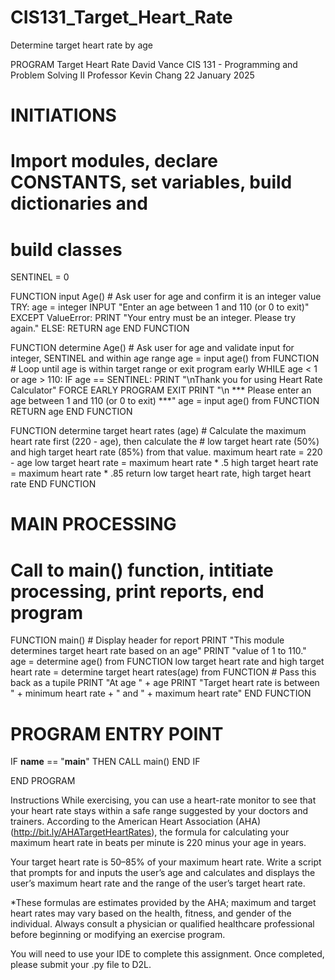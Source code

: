 # CIS131_Target_Heart_Rate
Determine target heart rate by age

PROGRAM Target Heart Rate
David Vance
CIS 131 - Programming and Problem Solving II
Professor Kevin Chang
22 January 2025

# INITIATIONS
# Import modules, declare CONSTANTS, set variables, build dictionaries and 
# build classes

SENTINEL = 0

FUNCTION input Age()
    # Ask user for age and confirm it is an integer value
    TRY: 
        age = integer INPUT "Enter an age between 1 and 110 (or 0 to exit)"
    EXCEPT ValueError:
        PRINT "Your entry must be an integer.  Please try again."
    ELSE:
        RETURN age
END FUNCTION 


FUNCTION determine Age()
    # Ask user for age and validate input for integer, SENTINEL and within age range
    age = input age() from FUNCTION
    # Loop until age is within target range or exit program early
    WHILE age < 1 or age > 110:
        IF age == SENTINEL:
            PRINT "\nThank you for using Heart Rate Calculator"
            FORCE EARLY PROGRAM EXIT
        PRINT "\n *** Please enter an age between 1 and 110 (or 0 to exit) ***"
        age = input age() from FUNCTION
    RETURN age
END FUNCTION


FUNCTION determine target heart rates (age)
    # Calculate the maximum heart rate first (220 - age), then calculate the 
    # low target heart rate (50%) and high target heart rate (85%) from that value.
    maximum heart rate = 220 - age
    low target heart rate = maximum heart rate * .5
    high target heart rate = maximum heart rate * .85
    return low target heart rate, high target heart rate
END FUNCTION


# MAIN PROCESSING
# Call to main() function, intitiate processing, print reports, end program

FUNCTION main()
    # Display header for report
    PRINT "This module determines target heart rate based on an age"
    PRINT "value of 1 to 110."   
    age = determine age() from FUNCTION
    low target heart rate and high target heart rate = determine target heart rates(age) from FUNCTION  # Pass this back as a tupile
    PRINT "At age " + age
    PRINT "Target heart rate is between " + minimum heart rate + " and " + maximum heart rate" 
END FUNCTION

# PROGRAM ENTRY POINT

IF __name__ == "__main__" THEN
    CALL main()
END IF


END PROGRAM



Instructions
While exercising, you can use a heart-rate monitor to see that your heart rate stays within a safe range 
suggested by your doctors and trainers. According to the American Heart Association (AHA) (http://bit.ly/AHATargetHeartRates), 
the formula for calculating your maximum heart rate in beats per minute is 220 minus your age in years. 

Your target heart rate is 50–85% of your maximum heart rate. Write a script that prompts for and inputs the user’s age and 
calculates and displays the user’s maximum heart rate and the range of the user’s target heart rate. 

*These formulas are estimates provided by the AHA; maximum and target heart rates may vary based on the health, fitness, and 
gender of the individual. Always consult a physician or qualified healthcare professional before beginning or modifying an exercise program.

You will need to use your IDE to complete this assignment. Once completed, please submit your .py file to D2L.

